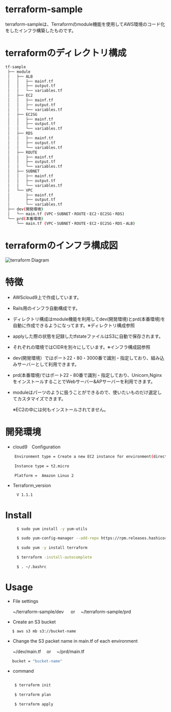 
# terraform-sample

terraform-sampleは、Terraforｍのmodule機能を使用してAWS環境のコード化をしたインフラ構築したものです。

# terraformのディレクトリ構成
```bash
tf-sample
 ├── module
 │   ├── ALB
 │   │   ├── mainf.tf
 │   │   ├── output.tf
 │   │   └── variables.tf
 │   ├── EC2
 │   │   ├── mainf.tf
 │   │   ├── output.tf
 │   │   └── variables.tf
 │   ├── EC2SG
 │   │   ├── mainf.tf
 │   │   ├── output.tf
 │   │   └── variables.tf
 │   ├── RDS
 │   │   ├── mainf.tf
 │   │   ├── output.tf
 │   │   └── variables.tf
 │   ├── ROUTE
 │   │   ├── mainf.tf
 │   │   ├── output.tf
 │   │   └── variables.tf
 │   ├── SUBNET
 │   │   ├── mainf.tf
 │   │   ├── output.tf
 │   │   └── variables.tf
 │   └── VPC
 │       ├── mainf.tf
 │       ├── output.tf
 │       └── variables.tf
 ├── dev(開発環境)
 │   └── main.tf (VPC・SUBNET・ROUTE・EC2・EC2SG・RDS)
 └── prd(本番環境)
     └── main.tf (VPC・SUBNET・ROUTE・EC2・EC2SG・RDS・ALB)
 ``` 

# terraformのインフラ構成図
![terraform Diagram](https://user-images.githubusercontent.com/90845405/147536223-3cffde63-736e-41e2-8a58-389d576e571e.jpg)

# 特徴

* AWScloud9上で作成しています。

* Rails用のインフラ自動構成です。

* ディレクトリ構成はmodule機能を利用してdev(開発環境)とprd(本番環境)を自動に作成できるようになってます。※ディレクトリ構成参照

* applyした際の状態を記録したtfstateファイルはS3に自動で保存されます。

* それぞれの環境ではCIDRを別々にしています。※インフラ構成図参照

* dev(開発環境）ではポート22・80・3000番で識別・指定しており、組み込みサーバーとして利用できます。

* prd(本番環境)ではポート22・80番で識別・指定しており、Unicorn,NginxをインストールすることでWebサーバー&APサーバーを利用できます。

* moduleはパーツのように扱うことができるので、使いたいものだけ選定してカスタマイズできます。

  ※EC2の中には何もインストールされてません。

# 開発環境

* cloud9　Configuration
```bash
    Environment type = Create a new EC2 instance for environment(direct access)
    
    Instance type = t2.micro
  
    Platform =  Amazon Linux 2
```    
* Terraform_version
```bash
     V 1.1.1
```    
# Install
```bash
     $ sudo yum install -y yum-utils
     
     $ sudo yum-config-manager --add-repo https://rpm.releases.hashicorp.com/AmazonLinux/hashicorp.repo
     
     $ sudo yum -y install terraform
     
     $ terraform -install-autocomplete
     
     $ . ~/.bashrc
```      
# Usage

 * File settings

     ~/terraform-sample/dev 　 or　 ~/terraform-sample/prd
     
 * Create an S3 bucket

  ```bash
     $ aws s3 mb s3://bucket-name
  ``` 
 * Change the S3 packet name in main.tf of each environment
 
     ~/dev/main.tf  　or  　~/prd/main.tf
     
  ```bash    
     bucket = "bucket-name"
  ```   
 * command
 ```bash
    
     $ terraform init
    
     $ terraform plan
    
     $ terraform apply
    
 ```  
